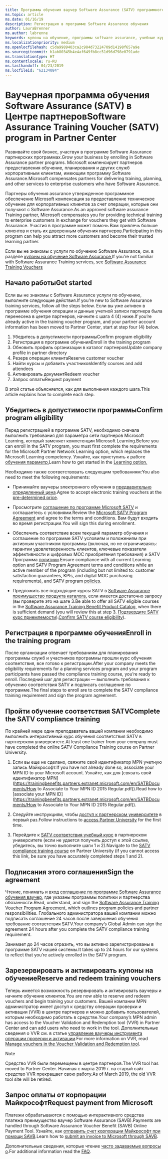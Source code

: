 ```yaml
---
title: Программы обучения ваучер Software Assurance (SATV) программного обеспечения в центре партнеров | Центр партнеров
ms.topic: article
ms.date: 01/16/19
description: Регистрация в программе Software Assurance обучения
author: LauraBrenner
ms.author: labrenne
keywords: купоны на обучение, программы software assurance, учебные курсы, зарегистрируйтесь в SATV SATV
ms.localizationpriority: medium
ms.openlocfilehash: c5da9989403ca2c984d73224709d14198f657a9e
ms.sourcegitcommit: b1ab80345b4e4af649fb8cc51d96d798e0791ade
ms.translationtype: HT
ms.contentlocale: ru-RU
ms.lasthandoff: 04/23/2019
ms.locfileid: "62134084"
---
```

# <a name="software-assurance-training-voucher-satv-program-in-partner-center"></a><span data-ttu-id="4d2ec-104">Ваучерная программа обучения Software Assurance (SATV) в Центре партнеров</span><span class="sxs-lookup"><span data-stu-id="4d2ec-104">Software Assurance Training Voucher (SATV) program in Partner Center</span></span>

<span data-ttu-id="4d2ec-105">Развивайте свой бизнес, участвуя в программе Software Assurance партнерских программах.</span><span class="sxs-lookup"><span data-stu-id="4d2ec-105">Grow your business by enrolling in Software Assurance partner programs.</span></span> <span data-ttu-id="4d2ec-106">Microsoft компенсирует партнеров предоставления обучение, планирования и других служб корпоративным клиентам, имеющим программу Software Assurance.</span><span class="sxs-lookup"><span data-stu-id="4d2ec-106">Microsoft compensates partners for delivering training, planning, and other services to enterprise customers who have Software Assurance.</span></span> 

<span data-ttu-id="4d2ec-107">Партнеры обучения assurance утвержденное программное обеспечение Microsoft компенсация за предоставление техническое обучение для корпоративных клиентов за счет операции, которые они получают с Software Assurance.</span><span class="sxs-lookup"><span data-stu-id="4d2ec-107">As an approved software assurance Training partner, Microsoft compensates you for providing technical training to enterprise customers in exchange for vouchers they get with Software Assurance.</span></span> <span data-ttu-id="4d2ec-108">Участия в программе может помочь Вам привлечь больше клиентов и стать их доверенным обучения партнеров.</span><span class="sxs-lookup"><span data-stu-id="4d2ec-108">Participating in this program can help you attract more customers and become their trusted learning partner.</span></span>

<span data-ttu-id="4d2ec-109">Если вы не знакомы с услуги по обучению Software Assurance, см. в разделе [купоны на обучение Software Assurance ](https://trainingbenefits.partners.extranet.microsoft.com/en/SATV/Pages/default.aspx)</span><span class="sxs-lookup"><span data-stu-id="4d2ec-109">If you’re not familiar with Software Assurance Training services, see [Software Assurance Training Vouchers ](https://trainingbenefits.partners.extranet.microsoft.com/en/SATV/Pages/default.aspx)</span></span>

## <a name="get-started"></a><span data-ttu-id="4d2ec-110">Начало работы</span><span class="sxs-lookup"><span data-stu-id="4d2ec-110">Get started</span></span>

<span data-ttu-id="4d2ec-111">Если вы не знакомы с Software Assurance услуги по обучению, выполните следующие действия.</span><span class="sxs-lookup"><span data-stu-id="4d2ec-111">If you’re new to Software Assurance training services, follow all the steps below.</span></span> <span data-ttu-id="4d2ec-112">Если вы уже активен в программе обучения операции и данные учетной записи партнера была перенесена в центре партнеров, начните с шага 4 (4) ниже.</span><span class="sxs-lookup"><span data-stu-id="4d2ec-112">If you’re already active in the training voucher program, and your partner account information has been moved to Partner Center, start at step four (4) below.</span></span> 

1. <span data-ttu-id="4d2ec-113">Убедитесь в допустимости программы</span><span class="sxs-lookup"><span data-stu-id="4d2ec-113">Confirm program eligibility</span></span>
2. <span data-ttu-id="4d2ec-114">Регистрация в программе обучения</span><span class="sxs-lookup"><span data-stu-id="4d2ec-114">Enroll in the training program</span></span>
3. <span data-ttu-id="4d2ec-115">Обновить профиль организации в каталог партнеров</span><span class="sxs-lookup"><span data-stu-id="4d2ec-115">Update company profile in partner directory</span></span>
4. <span data-ttu-id="4d2ec-116">Резерв операции клиента</span><span class="sxs-lookup"><span data-stu-id="4d2ec-116">Reserve customer voucher</span></span>
5. <span data-ttu-id="4d2ec-117">Найти курсы и добавить участников</span><span class="sxs-lookup"><span data-stu-id="4d2ec-117">Identify courses and add attendees</span></span>
6. <span data-ttu-id="4d2ec-118">Активировать документ</span><span class="sxs-lookup"><span data-stu-id="4d2ec-118">Redeem voucher</span></span>
7. <span data-ttu-id="4d2ec-119">Запрос оплаты</span><span class="sxs-lookup"><span data-stu-id="4d2ec-119">Request payment</span></span>

<span data-ttu-id="4d2ec-120">В этой статье объясняется, как для выполнения каждого шага.</span><span class="sxs-lookup"><span data-stu-id="4d2ec-120">This article explains how to complete each step.</span></span>

## <a name="confirm-program-eligibility"></a><span data-ttu-id="4d2ec-121">Убедитесь в допустимости программы</span><span class="sxs-lookup"><span data-stu-id="4d2ec-121">Confirm program eligibility</span></span>

<span data-ttu-id="4d2ec-122">Перед регистрацией в программе SATV, необходимо сначала выполнить требования для параметра сети партнеров Microsoft Learning, который заменяет компетенции Microsoft Learning.</span><span class="sxs-lookup"><span data-stu-id="4d2ec-122">Before you can enroll in the SATV program, you must first complete the requirements for the Microsoft Partner Network Learning option, which replaces the Microsoft Learning competency.</span></span> <span data-ttu-id="4d2ec-123">Узнайте, как приступить к работе [обучения параметр.](https://partner.microsoft.com/en-US/marketing/details/learning-option-enrollment#/)</span><span class="sxs-lookup"><span data-stu-id="4d2ec-123">Learn how to get started in the [Learning option.](https://partner.microsoft.com/en-US/marketing/details/learning-option-enrollment#/)</span></span>

<span data-ttu-id="4d2ec-124">Необходимо также соответствовать следующим требованиям:</span><span class="sxs-lookup"><span data-stu-id="4d2ec-124">You also need to meet the following requirements:</span></span>

- <span data-ttu-id="4d2ec-125">Принимайте ваучеры электронного обучения в [предварительно определенный цена](https://partner.microsoft.com/en-US/membership/satv-voucher-pricing).</span><span class="sxs-lookup"><span data-stu-id="4d2ec-125">Agree to accept electronic training vouchers at the [pre-determined price](https://partner.microsoft.com/en-US/membership/satv-voucher-pricing).</span></span>

- <span data-ttu-id="4d2ec-126">Просмотрите [соглашение по программе Microsoft SATV](https://aka.ms/satv_legal_agreement) и соглашаетесь с условиями.</span><span class="sxs-lookup"><span data-stu-id="4d2ec-126">Review the [Microsoft SATV Program Agreement](https://aka.ms/satv_legal_agreement) and agree to the terms and conditions.</span></span> <span data-ttu-id="4d2ec-127">Вам будут входить во время регистрации.</span><span class="sxs-lookup"><span data-stu-id="4d2ec-127">You will sign this during enrollment.</span></span> 

- <span data-ttu-id="4d2ec-128">Обеспечить соответствие всем текущий параметр обучения и соглашение по программе SATV условиям и положениям при активным участником программы (включая, но не ограничиваясь: гарантии удовлетворенность клиентов, ключевые показатели эффективности и цифровых MOC приобретения требования) и SATV Программа [политики](https://trainingbenefits.partners.extranet.microsoft.com/en/SATV/Pages/ProgramPolicies.aspx).</span><span class="sxs-lookup"><span data-stu-id="4d2ec-128">Ensure compliance with all current Learning option and SATV Program Agreement terms and conditions while an active member of the program (including but not limited to: customer satisfaction guarantees, KPIs, and digital MOC purchasing requirements), and SATV program [policies](https://trainingbenefits.partners.extranet.microsoft.com/en/SATV/Pages/ProgramPolicies.aspx).</span></span>

- <span data-ttu-id="4d2ec-129">Предложить все подходящие курсы SATV в [Software Assurance преимущество продукта каталога](https://aka.ms/SATV_catalog), если имеется достаточно запросу (вы проверите это на шаге 3.</span><span class="sxs-lookup"><span data-stu-id="4d2ec-129">Be able to offer all SATV eligible courses in the [Software Assurance Training Benefit Product Catalog](https://aka.ms/SATV_catalog), when there is sufficient demand (you will review this at step 3.</span></span> <span data-ttu-id="4d2ec-130">[Подтвердите SATV курс приемлемости](https://trainingbenefits.partners.extranet.microsoft.com/en/SATV/Pages/ConfirmEligibility.aspx)).</span><span class="sxs-lookup"><span data-stu-id="4d2ec-130">[Confirm SATV course eligibility](https://trainingbenefits.partners.extranet.microsoft.com/en/SATV/Pages/ConfirmEligibility.aspx)).</span></span>

## <a name="enroll-in-the-training-program"></a><span data-ttu-id="4d2ec-131">Регистрация в программе обучения</span><span class="sxs-lookup"><span data-stu-id="4d2ec-131">Enroll in the training program</span></span>

<span data-ttu-id="4d2ec-132">После организации отвечает требованиям для планирования программы служб и участников программы прошли курс обучения соответствия, все готово к регистрации.</span><span class="sxs-lookup"><span data-stu-id="4d2ec-132">After your company meets the eligibility requirements for a planning services program and your program participants have passed the compliance training course, you’re ready to enroll.</span></span> <span data-ttu-id="4d2ec-133">Последний шаг для регистрации — выполнить требования к обучению соответствия SATV и подписать соглашение по программе.</span><span class="sxs-lookup"><span data-stu-id="4d2ec-133">The final steps to enroll are to complete the SATV compliance training requirement and sign the program agreement.</span></span>  

## <a name="complete-the-satv-compliance-training"></a><span data-ttu-id="4d2ec-134">Пройти обучение соответствия SATV</span><span class="sxs-lookup"><span data-stu-id="4d2ec-134">Complete the SATV compliance training</span></span>

<span data-ttu-id="4d2ec-135">По крайней мере один преподаватель вашей компании необходимо выполнить интерактивный курс обучения соответствия SATV в партнерском университете.</span><span class="sxs-lookup"><span data-stu-id="4d2ec-135">At least one trainer from your company must have completed the online SATV Compliance Training course on Partner University.</span></span>
 
1. <span data-ttu-id="4d2ec-136">Если вы еще не сделано, свяжите свой идентификатор MPN учетную запись Майкрософт.</span><span class="sxs-lookup"><span data-stu-id="4d2ec-136">If you have not already done so, associate your MPN ID to your Microsoft account.</span></span> <span data-ttu-id="4d2ec-137">Узнайте, как для [связать свой идентификатор MPN](https://trainingbenefits.partners.extranet.microsoft.com/en/SATBDocuments/How to Associate to Your MPN ID 2015 Regular.pdf)).</span><span class="sxs-lookup"><span data-stu-id="4d2ec-137">Read how to [associate your MPN ID](https://trainingbenefits.partners.extranet.microsoft.com/en/SATBDocuments/How to Associate to Your MPN ID 2015 Regular.pdf)).</span></span>

2. <span data-ttu-id="4d2ec-138">Следуйте инструкциям, чтобы [доступ к партнерском университете](https://trainingbenefits.partners.extranet.microsoft.com/en/SATBDocuments/Partner_University_on-boarding.pdf) в первый раз.</span><span class="sxs-lookup"><span data-stu-id="4d2ec-138">Follow instructions to [access Partner University](https://trainingbenefits.partners.extranet.microsoft.com/en/SATBDocuments/Partner_University_on-boarding.pdf) for the first time.</span></span>

3. <span data-ttu-id="4d2ec-139">Перейдите к [SATV соответствия учебный курс](https://partneruniversity.microsoft.com/?whr=uri:MicrosoftAccount&courseId=14461&scoId=dXsXmk7lB_2704778676) в партнерском университете (если не удается получить доступ к этой ссылке, убедитесь, вы точно выполните шаги 1 и 2).</span><span class="sxs-lookup"><span data-stu-id="4d2ec-139">Navigate to the [SATV compliance training course](https://partneruniversity.microsoft.com/?whr=uri:MicrosoftAccount&courseId=14461&scoId=dXsXmk7lB_2704778676) on Partner University (if you cannot access this link, be sure you have accurately completed steps 1 and 2).</span></span>  

## <a name="sign-the-agreement"></a><span data-ttu-id="4d2ec-140">Подписания этого соглашения</span><span class="sxs-lookup"><span data-stu-id="4d2ec-140">Sign the agreement</span></span>

<span data-ttu-id="4d2ec-141">Чтение, понимать и вход [соглашение по программе Software Assurance обучения ваучер](https://partners.microsoft.com/partnerprogram/Satv.aspx), где указаны программы политики и партнерства обязанности.</span><span class="sxs-lookup"><span data-stu-id="4d2ec-141">Read, understand, and sign the [Software Assurance Training Voucher Program Agreement](https://partners.microsoft.com/partnerprogram/Satv.aspx), which outlines program policies and partner responsibilities.</span></span> <span data-ttu-id="4d2ec-142">Глобального администратора вашей компании можно подписать соглашение 24 часов после завершения обучения требование соответствия SATV.</span><span class="sxs-lookup"><span data-stu-id="4d2ec-142">Your company’s Global Admin can sign the agreement 24 hours after you complete the SATV compliance training requirement.</span></span>

<span data-ttu-id="4d2ec-143">Занимает до 24 часов отразить, что вы активно зарегистрированы в программе SATV нашей системы.</span><span class="sxs-lookup"><span data-stu-id="4d2ec-143">It takes up to 24 hours for our systems to reflect that you’re actively enrolled in the SATV program.</span></span> 

## <a name="reserve-and-redeem-training-vouchers"></a><span data-ttu-id="4d2ec-144">Зарезервировать и активировать купоны на обучение</span><span class="sxs-lookup"><span data-stu-id="4d2ec-144">Reserve and redeem training vouchers</span></span>

<span data-ttu-id="4d2ec-145">Теперь имеется возможность резервировать и активировать ваучеры и начните обучение клиентов.</span><span class="sxs-lookup"><span data-stu-id="4d2ec-145">You are now able to reserve and redeem vouchers and begin training your customers.</span></span> <span data-ttu-id="4d2ec-146">Вашей компании MPN администратор имеет доступ к средству операции проверки и активации (VVR) в центре партнеров и можно добавить пользователей, которым необходимо работать в средстве.</span><span class="sxs-lookup"><span data-stu-id="4d2ec-146">Your company’s MPN admin has access to the Voucher Validation and Redemption tool (VVR) in Partner Center and can add users who need to work in the tool.</span></span> <span data-ttu-id="4d2ec-147">Дополнительные сведения о VVR см. в статье [управление ваучеры инструмента операции проверки и активации](voucher-validation-tool.md).</span><span class="sxs-lookup"><span data-stu-id="4d2ec-147">For more information on VVR, read [Manage vouchers in the Voucher Validation and Redemption tool](voucher-validation-tool.md).</span></span>

>[!Note]
><span data-ttu-id="4d2ec-148">Средство VVR были перемещены в центре партнеров.</span><span class="sxs-lookup"><span data-stu-id="4d2ec-148">The VVR tool has moved to Partner Center.</span></span> <span data-ttu-id="4d2ec-149">Начиная с марта 2019 г. на старый сайт средство VVR прекращает свою работу.</span><span class="sxs-lookup"><span data-stu-id="4d2ec-149">As of March 2019, the old VVR tool site will be retired.</span></span>

## <a name="request-payment-from-microsoft"></a><span data-ttu-id="4d2ec-150">Запрос оплаты от корпорации Майкрософт</span><span class="sxs-lookup"><span data-stu-id="4d2ec-150">Request payment from Microsoft</span></span>

<span data-ttu-id="4d2ec-151">Платежи обрабатываются с помощью интерактивного средства платежа преимущество ваучер Software Assurance (SAVB).</span><span class="sxs-lookup"><span data-stu-id="4d2ec-151">Payments are handled through Software Assurance Voucher Benefit (SAVB) Online Payment Tool.</span></span>  <span data-ttu-id="4d2ec-152">Узнайте, как [отправить счет корпорации Майкрософт при помощи SAVB](https://trainingbenefits.partners.extranet.microsoft.com/en/SATV/Pages/GetPaid.aspx).</span><span class="sxs-lookup"><span data-stu-id="4d2ec-152">Learn how to [submit an invoice to Microsoft through SAVB](https://trainingbenefits.partners.extranet.microsoft.com/en/SATV/Pages/GetPaid.aspx).</span></span>

<span data-ttu-id="4d2ec-153">Дополнительные сведения, которые чтение [часто задаваемые вопросы о](vvr-faq.md).</span><span class="sxs-lookup"><span data-stu-id="4d2ec-153">For additional information read the [FAQ](vvr-faq.md).</span></span>